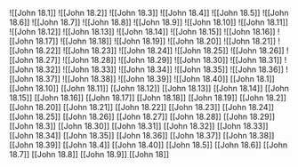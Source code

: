 ![[John 18.1]]
![[John 18.2]]
![[John 18.3]]
![[John 18.4]]
![[John 18.5]]
![[John 18.6]]
![[John 18.7]]
![[John 18.8]]
![[John 18.9]]
![[John 18.10]]
![[John 18.11]]
![[John 18.12]]
![[John 18.13]]
![[John 18.14]]
![[John 18.15]]
![[John 18.16]]
![[John 18.17]]
![[John 18.18]]
![[John 18.19]]
![[John 18.20]]
![[John 18.21]]
![[John 18.22]]
![[John 18.23]]
![[John 18.24]]
![[John 18.25]]
![[John 18.26]]
![[John 18.27]]
![[John 18.28]]
![[John 18.29]]
![[John 18.30]]
![[John 18.31]]
![[John 18.32]]
![[John 18.33]]
![[John 18.34]]
![[John 18.35]]
![[John 18.36]]
![[John 18.37]]
![[John 18.38]]
![[John 18.39]]
![[John 18.40]]
[[John 18.1]]
[[John 18.10]]
[[John 18.11]]
[[John 18.12]]
[[John 18.13]]
[[John 18.14]]
[[John 18.15]]
[[John 18.16]]
[[John 18.17]]
[[John 18.18]]
[[John 18.19]]
[[John 18.2]]
[[John 18.20]]
[[John 18.21]]
[[John 18.22]]
[[John 18.23]]
[[John 18.24]]
[[John 18.25]]
[[John 18.26]]
[[John 18.27]]
[[John 18.28]]
[[John 18.29]]
[[John 18.3]]
[[John 18.30]]
[[John 18.31]]
[[John 18.32]]
[[John 18.33]]
[[John 18.34]]
[[John 18.35]]
[[John 18.36]]
[[John 18.37]]
[[John 18.38]]
[[John 18.39]]
[[John 18.4]]
[[John 18.40]]
[[John 18.5]]
[[John 18.6]]
[[John 18.7]]
[[John 18.8]]
[[John 18.9]]
[[John 18]]
